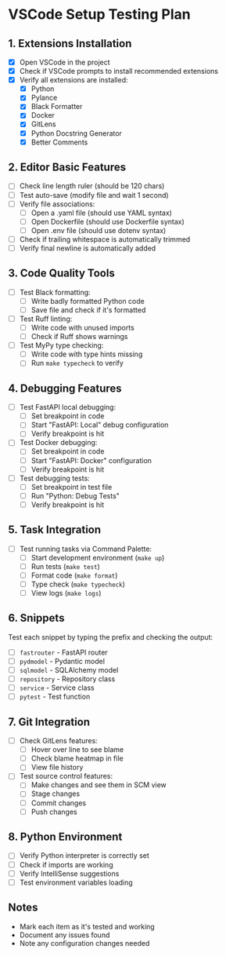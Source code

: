 # VSCode Setup Testing Plan

## 1. Extensions Installation
- [x] Open VSCode in the project
- [x] Check if VSCode prompts to install recommended extensions
- [x] Verify all extensions are installed:
  - [x] Python
  - [x] Pylance
  - [x] Black Formatter
  - [x] Docker
  - [x] GitLens
  - [x] Python Docstring Generator
  - [x] Better Comments

## 2. Editor Basic Features
- [ ] Check line length ruler (should be 120 chars)
- [ ] Test auto-save (modify file and wait 1 second)
- [ ] Verify file associations:
  - [ ] Open a .yaml file (should use YAML syntax)
  - [ ] Open Dockerfile (should use Dockerfile syntax)
  - [ ] Open .env file (should use dotenv syntax)
- [ ] Check if trailing whitespace is automatically trimmed
- [ ] Verify final newline is automatically added

## 3. Code Quality Tools
- [ ] Test Black formatting:
  - [ ] Write badly formatted Python code
  - [ ] Save file and check if it's formatted
- [ ] Test Ruff linting:
  - [ ] Write code with unused imports
  - [ ] Check if Ruff shows warnings
- [ ] Test MyPy type checking:
  - [ ] Write code with type hints missing
  - [ ] Run `make typecheck` to verify

## 4. Debugging Features
- [ ] Test FastAPI local debugging:
  - [ ] Set breakpoint in code
  - [ ] Start "FastAPI: Local" debug configuration
  - [ ] Verify breakpoint is hit
- [ ] Test Docker debugging:
  - [ ] Set breakpoint in code
  - [ ] Start "FastAPI: Docker" configuration
  - [ ] Verify breakpoint is hit
- [ ] Test debugging tests:
  - [ ] Set breakpoint in test file
  - [ ] Run "Python: Debug Tests"
  - [ ] Verify breakpoint is hit

## 5. Task Integration
- [ ] Test running tasks via Command Palette:
  - [ ] Start development environment (`make up`)
  - [ ] Run tests (`make test`)
  - [ ] Format code (`make format`)
  - [ ] Type check (`make typecheck`)
  - [ ] View logs (`make logs`)

## 6. Snippets
Test each snippet by typing the prefix and checking the output:
- [ ] `fastrouter` - FastAPI router
- [ ] `pydmodel` - Pydantic model
- [ ] `sqlmodel` - SQLAlchemy model
- [ ] `repository` - Repository class
- [ ] `service` - Service class
- [ ] `pytest` - Test function

## 7. Git Integration
- [ ] Check GitLens features:
  - [ ] Hover over line to see blame
  - [ ] Check blame heatmap in file
  - [ ] View file history
- [ ] Test source control features:
  - [ ] Make changes and see them in SCM view
  - [ ] Stage changes
  - [ ] Commit changes
  - [ ] Push changes

## 8. Python Environment
- [ ] Verify Python interpreter is correctly set
- [ ] Check if imports are working
- [ ] Verify IntelliSense suggestions
- [ ] Test environment variables loading

## Notes
- Mark each item as it's tested and working
- Document any issues found
- Note any configuration changes needed
